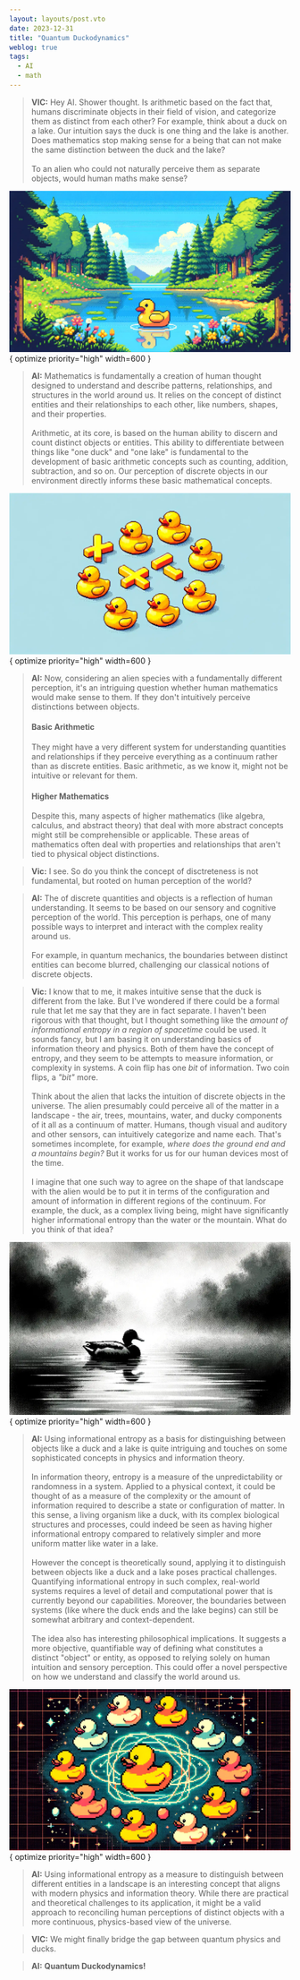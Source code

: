 ```yaml
---
layout: layouts/post.vto
date: 2023-12-31
title: "Quantum Duckodynamics"
weblog: true
tags:
  - AI
  - math
---
```


> <dialogue vic> **VIC:** Hey AI. Shower thought. Is arithmetic based on the fact that, humans discriminate objects in their field of vision, and categorize them as distinct from each other?
> For example, think about a duck on a lake. Our intuition says the duck is one thing and the lake is another. Does mathematics stop making sense for a being that can not make the same distinction between the duck and the lake?
> <br><br>
> To an alien who could not naturally perceive them as separate objects, would human maths make sense?

![A rubber duck on a lake](/assets/images/ducky-on-lake.webp){ optimize priority="high" width=600 }

> <dialogue ai> **AI:** Mathematics is fundamentally a creation of human thought designed to understand and describe patterns, relationships, and structures in the world around us. It relies on the concept of distinct entities and their relationships to each other, like numbers, shapes, and their properties.
> <br><br>
> Arithmetic, at its core, is based on the human ability to discern and count distinct objects or entities. This ability to differentiate between things like "one duck" and "one lake" is fundamental to the development of basic arithmetic concepts such as counting, addition, subtraction, and so on. Our perception of discrete objects in our environment directly informs these basic mathematical concepts.

![A table showing many rubber ducks and arithmetic symbols](/assets/images/ducky-arithmetic.webp){ optimize priority="high" width=600 }

> <dialogue ai> **AI:** Now, considering an alien species with a fundamentally different perception, it's an intriguing question whether human mathematics would make sense to them. If they don't intuitively perceive distinctions between objects.
>
> #### Basic Arithmetic
>
> They might have a very different system for understanding quantities and relationships if they perceive everything as a continuum rather than as discrete entities. Basic arithmetic, as we know it, might not be intuitive or relevant for them.
>
> #### Higher Mathematics
>
> Despite this, many aspects of higher mathematics (like algebra, calculus, and abstract theory) that deal with more abstract concepts might still be comprehensible or applicable. These areas of mathematics often deal with properties and relationships that aren't tied to physical object distinctions.

> <dialogue vic> **Vic:** I see. So do you think the concept of disctreteness is not fundamental, but rooted on human perception of the world?

> <dialogue ai> **AI:** The of discrete quantities and objects is a reflection of human understanding. It seems to be based on our sensory and cognitive perception of the world. This perception is perhaps, one of many possible ways to interpret and interact with the complex reality around us.
> <br><br>
> For example, in quantum mechanics, the boundaries between distinct entities can become blurred, challenging our classical notions of discrete objects.

> <dialogue vic> **Vic:** I know that to me, it makes intuitive sense that the duck is different from the lake. But I've wondered if there could be a formal rule that let me say that they are in fact separate. I haven't been rigorous with that thought, but I thought something like the _amount of informational entropy in a region of spacetime_ could be used. It sounds fancy, but I am basing it on understanding basics of information theory and physics. Both of them have the concept of entropy, and they seem to be attempts to measure information, or complexity in systems. A coin flip has one _bit_ of information. Two coin flips, a _"bit"_ more.
> <br><br>
> Think about the alien that lacks the intuition of discrete objects in the universe. The alien presumably could perceive all of the matter in a landscape - the air, trees, mountains, water, and ducky components of it all as a continuum of matter. Humans, though visual and auditory and other sensors, can intuitively categorize and name each. That's sometimes incomplete, for example, _where does the ground end and a mountains begin?_ But it works for us for our human devices most of the time.
> <br><br>
> I imagine that one such way to agree on the shape of that landscape with the alien would be to put it in terms of the configuration and amount of information in different regions of the continuum. For example, the duck, as a complex living being, might have significantly higher informational entropy than the water or the mountain. What do you think of that idea?

![A duck on a lake, but it's really hazy and it has no colors](/assets/images/ducky-hazy-lake.webp){ optimize priority="high" width=600 }

> <dialogue ai> **AI:** Using informational entropy as a basis for distinguishing between objects like a duck and a lake is quite intriguing and touches on some sophisticated concepts in physics and information theory.
> <br><br>
> In information theory, entropy is a measure of the unpredictability or randomness in a system. Applied to a physical context, it could be thought of as a measure of the complexity or the amount of information required to describe a state or configuration of matter. In this sense, a living organism like a duck, with its complex biological structures and processes, could indeed be seen as having higher informational entropy compared to relatively simpler and more uniform matter like water in a lake.
> <br><br>
> However the concept is theoretically sound, applying it to distinguish between objects like a duck and a lake poses practical challenges. Quantifying informational entropy in such complex, real-world systems requires a level of detail and computational power that is currently beyond our capabilities. Moreover, the boundaries between systems (like where the duck ends and the lake begins) can still be somewhat arbitrary and context-dependent.
> <br><br>
> The idea also has interesting philosophical implications. It suggests a more objective, quantifiable way of defining what constitutes a distinct "object" or entity, as opposed to relying solely on human intuition and sensory perception. This could offer a novel perspective on how we understand and classify the world around us.

![Rubber ducks in quantum space](/assets/images/quantum-ducko.webp){ optimize priority="high" width=600 }

> <dialogue ai> **AI:** Using informational entropy as a measure to distinguish between different entities in a landscape is an interesting concept that aligns with modern physics and information theory. While there are practical and theoretical challenges to its application, it might be a valid approach to reconciling human perceptions of distinct objects with a more continuous, physics-based view of the universe.

> <dialogue vic> **VIC:** We might finally bridge the gap between quantum physics and ducks.

> <dialogue ai> **AI:** **Quantum Duckodynamics!**
